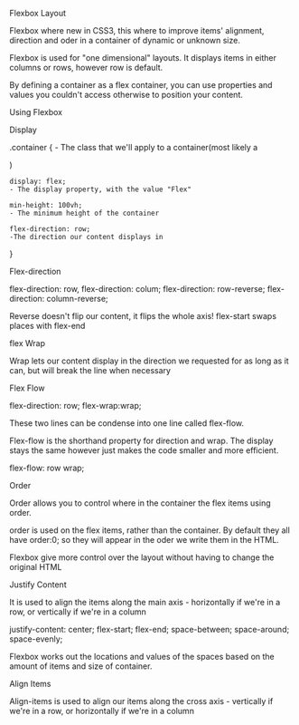Flexbox Layout

Flexbox where new in CSS3, this where to improve items' alignment, direction and oder in a container of dynamic or unknown size.

Flexbox is used for "one dimensional" layouts.
It displays items in either columns or rows, however row is default.

By defining a container as a flex container, you can use properties and values you couldn't access otherwise to position your content.

Using Flexbox

Display

.container {
     -  The class that we'll apply to a container(most likely a <div>)

    display: flex;
    - The display property, with the value "Flex"

    min-height: 100vh;
    - The minimum height of the container

    flex-direction: row;
    -The direction our content displays in
}

Flex-direction

flex-direction: row,
flex-direction: colum;
flex-direction: row-reverse;
flex-direction: column-reverse;

Reverse doesn't flip our content, it flips the whole axis!
flex-start swaps places with flex-end

flex Wrap

Wrap lets our content display in the direction we requested for as long as it can, but will break the line when necessary

Flex Flow

flex-direction: row;
flex-wrap:wrap;

These two lines can be condense into one line called flex-flow.

Flex-flow is the shorthand property for direction and wrap. The display stays the same however just makes the code smaller and more efficient.

flex-flow: row wrap;

Order

Order allows you to control where in the container the flex items using order.

order is used on the flex items, rather than the container. By default they all have order:0; so they will appear in the oder we write them in the HTML.

Flexbox give more control over the layout without having to change the original HTML

Justify Content

It is used to align the items along the main axis - horizontally if we're in a row, or vertically if we're in a column

justify-content:
center;
flex-start;
flex-end;
space-between;
space-around;
space-evenly;

Flexbox works out the locations and values of the spaces based on the amount of items and size of container.

Align Items

Align-items is used to align our items along the cross axis - vertically if we're in a row, or horizontally if we're in a column


